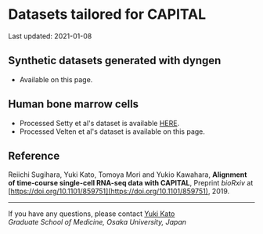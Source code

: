 # Datasets tailored for CAPITAL

Last updated: 2021-01-08

## Synthetic datasets generated with dyngen
* Available on this page.

## Human bone marrow cells
* Processed Setty et al's dataset is available [HERE](http://www.med.osaka-u.ac.jp/pub/rna/ykato/project/capital/data/).
* Processed Velten et al's dataset is available on this page.

## Reference
Reiichi Sugihara, Yuki Kato, Tomoya Mori and Yukio Kawahara,
**Alignment of time-course single-cell RNA-seq data with CAPITAL**,
Preprint *bioRxiv* at [https://doi.org/10.1101/859751](https://doi.org/10.1101/859751), 2019.

---
If you have any questions, please contact [Yuki Kato](http://www.med.osaka-u.ac.jp/pub/rna/ykato/en/)  
*Graduate School of Medicine, Osaka University, Japan*
